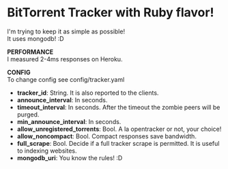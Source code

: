 # BitTorrent Tracker with Ruby flavor!
I'm trying to keep it as simple as possible!  
It uses mongodb! :D

__PERFORMANCE__  
I measured 2-4ms responses on Heroku.

__CONFIG__  
To change config see config/tracker.yaml

* **tracker_id**: String. It is also reported to the clients.
* **announce_interval**: In seconds.
* **timeout_interval**: In seconds. After the timeout the zombie peers will be purged.
* **min_announce_interval**: In seconds.
* **allow_unregistered_torrents**: Bool. A la opentracker or not, your choice!
* **allow_noncompact**: Bool. Compact responses save bandwidth.
* **full_scrape**: Bool. Decide if a full tracker scrape is permitted. It is useful to indexing websites.
* **mongodb_uri**: You know the rules! :D